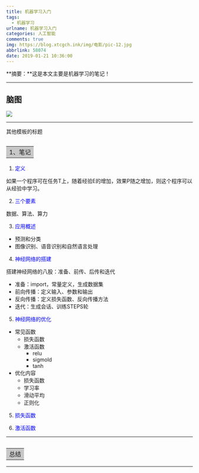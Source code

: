 ```yaml
---
title: 机器学习入门
tags:
  - 机器学习
urlname: 机器学习入门
categories: 人工智能
comments: true
img: https://blog.xtcgch.ink/img/电影/pic-12.jpg
abbrlink: 58074
date: 2019-01-21 10:36:00
---
```


**摘要：**这是本文主要是机器学习的笔记！

<!--more-->

---

## 脑图

![](脑图.png)


---

其他模板的标题

## <table><tr><td bgcolor=#C7C7C7>1、笔记</td></tr></table>

1. <font color=#0000FF >定义</font>

如果一个程序可在任务T上，随着经验E的增加，效果P随之增加，则这个程序可以从经验中学习。

2. <font color=#0000FF >三个要素</font>

数据、算法、算力

3. <font color=#0000FF >应用概述</font>

- 预测和分类
- 图像识别、语音识别和自然语言处理

4. <font color=#0000FF >神经网络的搭建</font>

搭建神经网络的八股：准备、前传、后传和迭代

- 准备：import，常量定义，生成数据集
- 前向传播：定义输入、参数和输出
- 反向传播：定义损失函数、反向传播方法
- 迭代：生成会话、训练STEPS轮

5. <font color=#0000FF >神经网络的优化</font>

- 常见函数
   - 损失函数
   - 激活函数
      - relu
      - sigmold
      - tanh
- 优化内容
   - 损失函数
   - 学习率
   - 滑动平均
   - 正则化


5. <font color=#0000FF >损失函数</font>


6. <font color=#0000FF >激活函数</font>



---

## <table><tr><td bgcolor=#C7C7C7>总结</td></tr></table>

---
